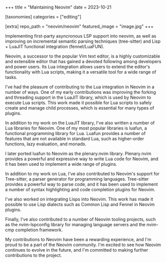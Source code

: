 +++
title = "Maintaining Neovim"
date = 2023-10-21

[taxonomies]
categories = ["editing"]

[extra]
repo_path = "neovim/neovim"
featured_image = "image.jpg"
+++

Implementing first-party asyncronous LSP support into neovim, as well as improving on incremental semantic parsing techniques (tree-sitter) and Lisp + LuaJIT functional integration (fennel/LuaFUN). 

<!-- more -->

Neovim, a successor to the popular Vim text editor, is a highly customizable and extensible editor that has gained a devoted following among developers and power users. Its Lua integration allows users to extend the editor's functionality with Lua scripts, making it a versatile tool for a wide range of tasks.

I've had the pleasure of contributing to the Lua integration in Neovim in a number of ways. One of my early contributions was improving the forking and threading support in the LuaJIT library, which is used by Neovim to execute Lua scripts. This work made it possible for Lua scripts to safely create and manage child processes, which is essential for many types of plugins.

In addition to my work on the LuaJIT library, I've also written a number of Lua libraries for Neovim. One of my most popular libraries is luafun, a functional programming library for Lua. Luafun provides a number of features that are not available in standard Lua, such as higher-order functions, lazy evaluation, and monads.

I later ported luafun to Neovim as the plenary.nvim library. Plenary.nvim provides a powerful and expressive way to write Lua code for Neovim, and it has been used to implement a wide range of plugins.

In addition to my work on Lua, I've also contributed to Neovim's support for Tree-sitter, a parser generator for programming languages. Tree-sitter provides a powerful way to parse code, and it has been used to implement a number of syntax highlighting and code completion plugins for Neovim.

I've also worked on integrating Lisps into Neovim. This work has made it possible to use Lisp dialects such as Common Lisp and Fennel in Neovim plugins.

Finally, I've also contributed to a number of Neovim tooling projects, such as the nvim-lspconfig library for managing language servers and the nvim-cmp completion framework.

My contributions to Neovim have been a rewarding experience, and I'm proud to be a part of the Neovim community. I'm excited to see how Neovim continues to evolve in the future, and I'm committed to making further contributions to the project.
